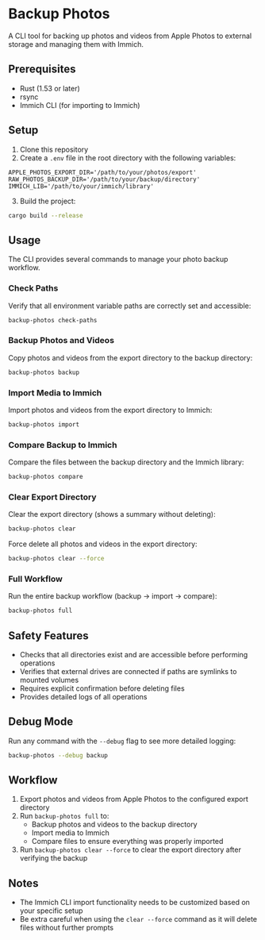 # Backup Photos

A CLI tool for backing up photos and videos from Apple Photos to external storage and managing them with Immich.

## Prerequisites

- Rust (1.53 or later)
- rsync
- Immich CLI (for importing to Immich)

## Setup

1. Clone this repository
2. Create a `.env` file in the root directory with the following variables:
```
APPLE_PHOTOS_EXPORT_DIR='/path/to/your/photos/export'
RAW_PHOTOS_BACKUP_DIR='/path/to/your/backup/directory'
IMMICH_LIB='/path/to/your/immich/library'
```

3. Build the project:
```bash
cargo build --release
```

## Usage

The CLI provides several commands to manage your photo backup workflow.

### Check Paths

Verify that all environment variable paths are correctly set and accessible:

```bash
backup-photos check-paths
```

### Backup Photos and Videos

Copy photos and videos from the export directory to the backup directory:

```bash
backup-photos backup
```

### Import Media to Immich

Import photos and videos from the export directory to Immich:

```bash
backup-photos import
```

### Compare Backup to Immich

Compare the files between the backup directory and the Immich library:

```bash
backup-photos compare
```

### Clear Export Directory

Clear the export directory (shows a summary without deleting):

```bash
backup-photos clear
```

Force delete all photos and videos in the export directory:

```bash
backup-photos clear --force
```

### Full Workflow

Run the entire backup workflow (backup → import → compare):

```bash
backup-photos full
```

## Safety Features

- Checks that all directories exist and are accessible before performing operations
- Verifies that external drives are connected if paths are symlinks to mounted volumes
- Requires explicit confirmation before deleting files
- Provides detailed logs of all operations

## Debug Mode

Run any command with the `--debug` flag to see more detailed logging:

```bash
backup-photos --debug backup
```

## Workflow

1. Export photos and videos from Apple Photos to the configured export directory
2. Run `backup-photos full` to:
   - Backup photos and videos to the backup directory
   - Import media to Immich
   - Compare files to ensure everything was properly imported
3. Run `backup-photos clear --force` to clear the export directory after verifying the backup

## Notes

- The Immich CLI import functionality needs to be customized based on your specific setup
- Be extra careful when using the `clear --force` command as it will delete files without further prompts